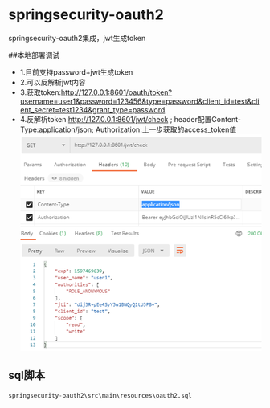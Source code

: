 # springsecurity-oauth2
springsecurity-oauth2集成，jwt生成token

##本地部署调试
 - 1.目前支持password+jwt生成token
 - 2.可以反解析jwt内容
 - 3.获取token:http://127.0.0.1:8601/oauth/token?username=user1&password=123456&type=password&client_id=test&client_secret=test1234&grant_type=password
 - 4.反解析token:http://127.0.0.1:8601/jwt/check ;
    header配置Content-Type:application/json; Authorization:上一步获取的access_token值
![image](解析jwt生成的token.png)
## sql脚本
````SQL
springsecurity-oauth2\src\main\resources\oauth2.sql
````